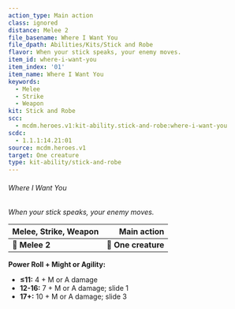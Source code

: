 ```yaml
---
action_type: Main action
class: ignored
distance: Melee 2
file_basename: Where I Want You
file_dpath: Abilities/Kits/Stick and Robe
flavor: When your stick speaks, your enemy moves.
item_id: where-i-want-you
item_index: '01'
item_name: Where I Want You
keywords:
  - Melee
  - Strike
  - Weapon
kit: Stick and Robe
scc:
  - mcdm.heroes.v1:kit-ability.stick-and-robe:where-i-want-you
scdc:
  - 1.1.1:14.21:01
source: mcdm.heroes.v1
target: One creature
type: kit-ability/stick-and-robe
---
```


###### Where I Want You

*When your stick speaks, your enemy moves.*

| **Melee, Strike, Weapon** |     **Main action** |
| ------------------------- | ------------------: |
| **📏 Melee 2**            | **🎯 One creature** |

**Power Roll + Might or Agility:**

- **≤11:** 4 + M or A damage
- **12-16:** 7 + M or A damage; slide 1
- **17+:** 10 + M or A damage; slide 3
